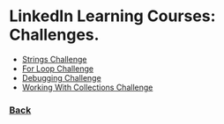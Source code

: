 # LinkedIn Learning Courses: Challenges.

- [Strings Challenge](./Strings-Challenge.py)
- [For Loop Challenge](./For-Loop-Challenge.py)
- [Debugging Challenge](./Debugging-Challenge.py)
- [Working With Collections Challenge](./Working-With-Collections-Challenge.py)

### [Back](../readme.md)
